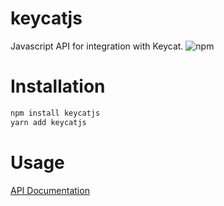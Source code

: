 
keycatjs
========

Javascript API for integration with Keycat. ![npm](https://img.shields.io/npm/dw/keycatjs.svg)

Installation
============

```javascript
npm install keycatjs
yarn add keycatjs
```

Usage
=====

[API Documentation](https://keycatdev.gitbook.io/keycatjs/)

